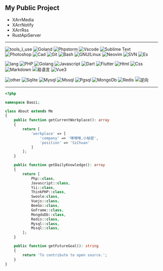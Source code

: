 ## My Public Project

* XArrMedia
* XArrNotify
* XArrRss
* RustApiServer


<hr></hr>

![tools_I_use](https://img.shields.io/badge/-%F0%9F%9A%80%20Tools%20I%20use%3A-orange)
![Goland](https://img.shields.io/badge/-%20Goland-000000?logo=goland)
![Phpstorm](https://img.shields.io/badge/-%20Phpstorm-782A90?logo=phpstorm)
![Vscode](https://img.shields.io/badge/Visual_Studio_Code-0078D4?style=flat&logo=visual%20studio%20code&logoColor=white)
![Sublime Text](https://img.shields.io/badge/sublime_text-%23575757.svg?&style=flat&logo=sublime-text&logoColor=important)
![Photoshop](https://img.shields.io/badge/Adobe%20Photoshop-31A8FF?style=flat&logo=Adobe%20Photoshop&logoColor=black)
![Cad](https://img.shields.io/badge/Cad-31A8FF?style=flat&logo=cad%20Photoshop&logoColor=black)
![Git](https://img.shields.io/badge/GIT-E44C30?style=flat&logo=git&logoColor=white)
![Bash](https://img.shields.io/badge/GNU%20Bash-4EAA25?style=flat&logo=GNU%20Bash&logoColor=white)
![GNU/Linux](https://img.shields.io/badge/Linux-FCC624?style=flat&logo=linux&logoColor=black)
![Neovim](https://img.shields.io/badge/NeoVim-%2357A143.svg?&style=flat&logo=neovim&logoColor=white)
![SVN](https://img.shields.io/badge/-%20Svn-809CC9)
![Es](https://img.shields.io/badge/-%20Elasticsearch-005571?logo=elasticsearch)


![lang](https://img.shields.io/badge/-lang:-green)
![PHP](https://img.shields.io/badge/-%20PHP-green?logo=php)
![Golang](https://img.shields.io/badge/-%20GoLang-green?logo=go)
![Javascript](https://img.shields.io/badge/JavaScript-323330?style=flat&logo=javascript&logoColor=F7DF1E)
![Dart](https://img.shields.io/badge/Dart-0175C2?style=flat&logo=dart&logoColor=white)
![Flutter](https://img.shields.io/badge/Flutter-02569B?style=flat&logo=flutter&logoColor=white)
![Html](https://img.shields.io/badge/HTML5-E34F26?style=flat&logo=html5&logoColor=white)
![Css](https://img.shields.io/badge/CSS3-1572B6?style=flat&logo=css3&logoColor=white)
![Markdown](https://img.shields.io/badge/Markdown-000000?style=flat&logo=markdown&logoColor=white)
![易语言](https://img.shields.io/badge/易语言-000000?style=flat&logo=&logoColor=white)
![Vue3](https://img.shields.io/badge/Vue3-4FC08D?style=flat&logo=vue.js&logoColor=white)

![other](https://img.shields.io/badge/-%20other%3A-green)
![Sqlite](https://img.shields.io/badge/SQLite-07405E?style=flat&logo=sqlite&logoColor=white)
![Mysql](https://img.shields.io/badge/Mysql-07405E?style=flat&logo=Mysql&logoColor=white)
![Mssql](https://img.shields.io/badge/Mssql-07405E?style=flat&logo=mssql&logoColor=white)
![Pgsql](https://img.shields.io/badge/Pgsql-07405E?style=flat&logo=Pgsql&logoColor=white)
![MongoDb](https://img.shields.io/badge/Mongodb-07405E?style=flat&logo=MongoDb&logoColor=white)
![Redis](https://img.shields.io/badge/Redis-07405E?style=flat&logo=Redis&logoColor=white)
![逆向](https://img.shields.io/badge/逆向-000000?style=flat&logo=openbugbounty&logoColor=white)

<hr></hr>

```php
<?php

namespace Baozi;

class About extends Me
{
    public function getCurrentWorkplace(): array
    {
        return [
            'workplace' => [
                'company' => '嘿嘿嘿,小秘密',
                'position' => 'SiChuan'         
            ]
        ];
    }

    public function getDailyKnowledge(): array
    {
        return [
            Php::class,
            Javascript::class,
            Yii::class,
            ThinkPHP::class,
            Swoole:class,
            Vuejs::class,
            BeeGo::class,
            GoFrame::class,
            MongdoDb::class,
            Redis::class,
            Mysql::class,
            Mssql::class,
        ];
    }

    public function getFutureGoal(): string
    {
        return 'To contribute to open source.';
    }
}
```
